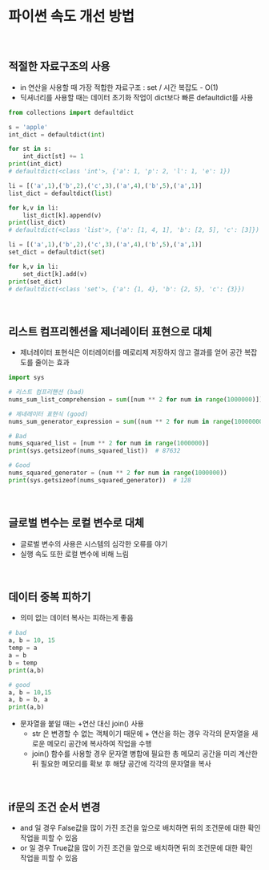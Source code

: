 # 파이썬 속도 개선 방법

<br/>

## 적절한 자료구조의 사용
- in 연산을 사용할 때 가장 적합한 자료구조 : set / 시간 복잡도 - O(1)
- 딕셔너리를 사용할 때는 데이터 초기화 작업이 dict보다 빠른 defaultdict를 사용
```python
from collections import defaultdict

s = 'apple'
int_dict = defaultdict(int)

for st in s:
    int_dict[st] += 1
print(int_dict)
# defaultdict(<class 'int'>, {'a': 1, 'p': 2, 'l': 1, 'e': 1})

li = [('a',1),('b',2),('c',3),('a',4),('b',5),('a',1)]
list_dict = defaultdict(list)

for k,v in li:
    list_dict[k].append(v)
print(list_dict)
# defaultdict(<class 'list'>, {'a': [1, 4, 1], 'b': [2, 5], 'c': [3]})

li = [('a',1),('b',2),('c',3),('a',4),('b',5),('a',1)]
set_dict = defaultdict(set)

for k,v in li:
    set_dict[k].add(v)
print(set_dict)
# defaultdict(<class 'set'>, {'a': {1, 4}, 'b': {2, 5}, 'c': {3}})
```

<br/>

## 리스트 컴프리헨션을 제너레이터 표현으로 대체
- 제너레이터 표현식은 이터레이터를 메로리제 저장하지 않고 결과를 얻어 공간 복잡도를 줄이는 효과
```python
import sys

# 리스트 컴프리핸션 (bad)
nums_sum_list_comprehension = sum([num ** 2 for num in range(1000000)])

# 제네레이터 표현식 (good)
nums_sum_generator_expression = sum((num ** 2 for num in range(10000000)))

# Bad
nums_squared_list = [num ** 2 for num in range(1000000)]
print(sys.getsizeof(nums_squared_list))  # 87632

# Good
nums_squared_generator = (num ** 2 for num in range(1000000))
print(sys.getsizeof(nums_squared_generator))  # 128
```

<br/>

## 글로벌 변수는 로컬 변수로 대체
- 글로벌 변수의 사용은 시스템의 심각한 오류를 야기
- 실행 속도 또한 로컬 변수에 비해 느림


<br/>

## 데이터 중복 피하기
- 의미 없는 데이터 복사는 피하는게 좋음
```python
# bad
a, b = 10, 15
temp = a
a = b
b = temp
print(a,b)

# good
a, b = 10,15
a, b = b, a
print(a,b)
```
- 문자열을 붙일 때는 +연산 대신 join() 사용
  - str 은 변경할 수 없는 객체이기 때문에 + 연산을 하는 경우 각각의 문자열을 새로운 메모리 공간에 복사하여 작업을 수행
  - join() 함수를 사용할 경우 문자열 병합에 필요한 총 메모리 공간을 미리 계산한 뒤 필요한 메모리를 확보 후 해당 공간에 각각의 문자열을 복사

<br/>

## if문의 조건 순서 변경
- and 일 경우 False값을 많이 가진 조건을 앞으로 배치하면 뒤의 조건문에 대한 확인 작업을 피할 수 있음
- or 일 경우 True값을 많이 가진 조건을 앞으로 배치하면 뒤의 조건문에 대한 확인 작업을 피할 수 있음
